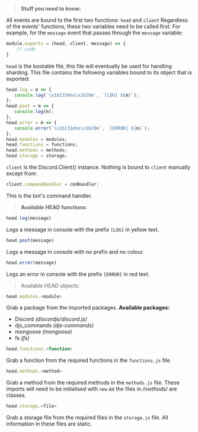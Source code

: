 > **Stuff you need to know:**

All events are bound to the first two functions:
`head` and `client`
Regardless of the events' functions, these two variables need to be called first.
For example, for the `message` event that passes through the `message` variable:
```js
module.exports = (head, client, message) => {
    // code
}
```

`head` is the bootable file, this file will eventually be used for handling sharding.
This file contains the following variables bound to its object that is exported:
```js
head.log = m => {
   console.log(`\x1b[33m%s\x1b[0m`, `[LOG] ${m}`);
};
head.post = m => {
   console.log(m);
};
head.error = m => {
   console.error(`\x1b[31m%s\x1b[0m`, `[ERROR] ${m}`);
};
head.modules = modules;
head.functions = functions;
head.methods = methods;
head.storage = storage;
```

`client` is the Discord.Client() instance. Nothing is bound to `client` manually except from:
```js
client.commandHandler = cmdHandler;
```
This is the bot's command handler.

> **Available HEAD functions:**

```js
head.log(message)
```
Logs a message in console with the prefix `[LOG]` in yellow text.

```js
head.post(message)
```
Logs a message in console with no prefix and no colour.

```js
head.error(message)
```
Logs an error in console with the prefix `[ERROR]` in red text.

> Available HEAD objects:

```js
head.modules.<module>
```
Grab a package from the imported packages. **Available packages:**
- Discord *(discordjs/discord.js)*
- djs_commands *(djs-commands)*
- mongoose *(mongoose)*
- fs *(fs)*

```js
head.functions.<function>
```
Grab a function from the required functions in the `functions.js` file.

```js
head.methods.<method>
```
Grab a method from the required methods in the `methods.js` file. These imports will need to be initialised with `new` as the files in */methods/* are classes.

```js
head.storage.<file>
```
Grab a storage file from the required files in the `storage.js` file. All information in these files are static.

```